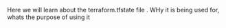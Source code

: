  Here we will learn about the terraform.tfstate file . WHy it is being used for, whats the purpose of using it
